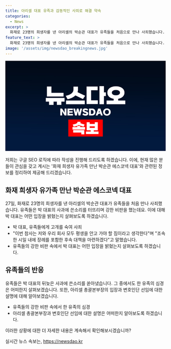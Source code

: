 ```yaml
---
title: 아리셀 대표 유족과 감동적인 사죄로 해결 약속
categories:
  - News
excerpt: >
  화재로 23명의 희생자를 낸 아리셀의 박순관 대표가 유족들을 처음으로 만나 사죄했습니다. 박 대표는 이번 참사는 저와 우리 회사 모두 평생을 안고 가야 할 짐이라고 생각한다며 조속한 시일 내에 후속 대책을 마련하겠다고 말했습니다. 그러나 유족들은 박 대표의 사과에 쓴소리를 쏟아냈으며, 아이가 엄마를 잃어 평생 트라우마를 갖게 될 것이라고 울어붙이는 등 안타까운 모습을 보였습니다. 이에 박 대표는 보상안에 대해 최대한 준비하겠다는 입장을 밝혔습니다.
feature_text: >
  화재로 23명의 희생자를 낸 아리셀의 박순관 대표가 유족들을 처음으로 만나 사죄했습니다. 박 대표는 이번 참사는 저와 우리 회사 모두 평생을 안고 가야 할 짐이라고 생각한다며 조속한 시일 내에 후속 대책을 마련하겠다고 말했습니다. 그러나 유족들은 박 대표의 사과에 쓴소리를 쏟아냈으며, 아이가 엄마를 잃어 평생 트라우마를 갖게 될 것이라고 울어붙이는 등 안타까운 모습을 보였습니다. 이에 박 대표는 보상안에 대해 최대한 준비하겠다는 입장을 밝혔습니다.
image: '/assets/img/newsdao_breakingnews.jpg'
---
```


<p><img src="/assets/img/newsdao_breakingnews.jpg" alt="pcversion 속보" /></p>

<p>저희는 구글 SEO 로직에 따라 작성을 진행해 드리도록 하겠습니다. 이에, 현재 많은 분들이 관심을 갖고 계시는 '화재 희생자 유가족 만난 박순관 에스코넥 대표'와 관련된 정보를 정리하여 제공해 드리겠습니다. </p>

<h2 data-ke-size="size26">화재 희생자 유가족 만난 박순관 에스코넥 대표</h2>

<p data-ke-size="size16">27일, 화재로 23명의 희생자를 낸 아리셀의 박순관 대표가 유족들을 처음 만나 사죄했습니다. 유족들은 박 대표의 사과에 쓴소리를 터뜨리며 강한 비판을 했는데요. 이에 대해 박 대표는 어떤 입장을 밝혔는지 살펴보도록 하겠습니다.</p>

<ul>
  <li>박 대표, 유족들에게 고개를 숙여 사죄</li>
  <li> "이번 참사는 저와 우리 회사 모두 평생을 안고 가야 할 짐이라고 생각한다"며 "조속한 시일 내에 장례를 포함한 후속 대책을 마련하겠다"고 말했습니다.</li>
  <li>유족들의 강한 비판 속에서 박 대표는 어떤 입장을 밝혔는지 살펴보도록 하겠습니다.</li>
</ul>

<h2 data-ke-size="size26">유족들의 반응</h2>

<p data-ke-size="size16">유족들은 박 대표의 뒤늦은 사과에 쓴소리를 쏟아냈습니다. 그 중에서도 한 유족의 심경은 어떠한지 살펴보겠습니다. 또한, 아리셀 총괄본부장의 입장과 변호인단 선임에 대한 설명에 대해 알아보겠습니다.</p>

<ul>
  <li>유족들의 강한 비판 속에서 한 유족의 심경</li>
  <li>아리셀 총괄본부장과 변호인단 선임에 대한 설명은 어떠한지 알아보도록 하겠습니다.</li>
</ul>

<p>이러한 상황에 대한 더 자세한 내용은 계속해서 확인해보시겠습니까?</p>
실시간 뉴스 속보는, <a href="https://newsdao.kr" rel="dofollow">https://newsdao.kr</a>


